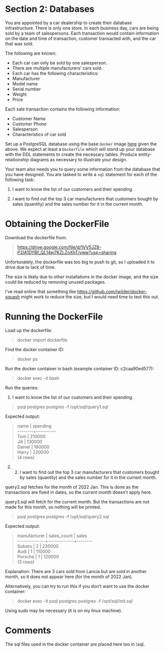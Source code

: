 # Section 2: Databases

You are appointed by a car dealership to create their database infrastructure. There is only one store. In each business day, cars are being sold by a team of salespersons. Each transaction would contain information on the date and time of transaction, customer transacted with, and the car that was sold. 

The following are known:
- Each car can only be sold by one salesperson.
- There are multiple manufacturers’ cars sold.
- Each car has the following characteristics:
- Manufacturer
- Model name
- Serial number
- Weight
- Price

Each sale transaction contains the following information:
- Customer Name
- Customer Phone
- Salesperson
- Characteristics of car sold

Set up a PostgreSQL database using the base `docker` image [here](https://hub.docker.com/_/postgres) 
given the above. We expect at least a `Dockerfile` which will stand up your database with the DDL 
statements to create the necessary tables. Produce entity-relationship diagrams as necessary to 
illustrate your design.

Your team also needs you to query some information from the database that you have designed. 
You are tasked to write a `sql` statement for each of the following task:

1) I want to know the list of our customers and their spending.

2) I want to find out the top 3 car manufacturers that customers bought by sales (quantity) and 
the sales number for it in the current month.

# Obtaining the DockerFile

Download the dockerfile from:

> https://drive.google.com/file/d/1VV5JZ8-P2IA1DYBf_QL14ej7KZLZnXhT/view?usp=sharing

Unfortunately, the dockerfile was too big to push to git, so I uploaded it to drive due to lack of 
time.

The size is likely due to other installations in the docker image, and the size could be reduced by 
removing unused packages.

I've read online that something like https://github.com/jwilder/docker-squash might work to reduce 
the size, but I would need time to test this out.

# Running the DockerFile

Load up the dockerfile:

> docker import dockerfile

Find the docker container ID:

> docker ps

Run the docker container in bash (example container ID: c2caa90ed577):

> docker exec -it <container ID> bash

Run the queries:

1. I want to know the list of our customers and their spending.

> psql postgres postgres -f /opt/sql/query1.sql

Expected output:
>  name  | spending \
--------+----------\
 Tom    |   210000\
 Jill   |   130000\
 Daniel |   160000\
 Harry  |   220000\
(4 rows)

2. 2) I want to find out the top 3 car manufacturers that customers bought by sales 
(quantity) and the sales number for it in the current month.

query2.sql fetches for the month of 2022 Jan. This is done as the transactions are
fixed in dates, so the current month doesn't apply here.

query3.sql will fetch for the current month. But the transactions are not made for
this month, so nothing will be printed.

> psql postgres postgres -f /opt/sql/query2.sql

Expected output:

> manufacturer | sales_count | sales  \
--------------+-------------+--------\
 Subaru       |           2 | 230000\
 Audi         |           1 | 110000\
 Porsche      |           1 | 120000\
(3 rows)

Explanation: There are 3 cars sold from Lancia but are sold in another month, so
it does not appear here (for the month of 2022 Jan).

Alternatively, you can try to run this if you don't want to use the docker container:
> docker exec -it <container ID> psql postgres postgres -f /opt/sql/init.sql

Using sudo may be necessary (it is on my linux machine).

# Comments

The sql files used in the docker container are placed here too in \sql.
